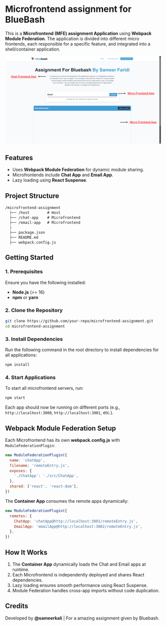 # Microfrontend assignment for BlueBash


This is a **Microfrontend (MFE) assignment Application** using **Webpack Module Federation**. The application is divided into different micro frontends, each responsible for a specific feature, and integrated into a shell/container application.

![Alt Text](./host/public/hero-MFA.png)


## Features
- Uses **Webpack Module Federation** for dynamic module sharing.
- Microfrontends include **Chat App** and **Email App**.
- Lazy loading using **React Suspense**.

## Project Structure
```
/microfrontend-assignment
  ├── /host        # Host
  ├── /chat-app    # Microfrontend 
  ├── /email-app   # Microfrontend
  |         
  ├── package.json
  ├── README.md
  ├── webpack.config.js
```

## Getting Started

### 1. Prerequisites
Ensure you have the following installed:
- **Node.js** (>= 16)
- **npm** or **yarn**

### 2. Clone the Repository
```sh
git clone https://github.com/your-repo/microfrontend-assignment.git
cd microfrontend-assignment
```

### 3. Install Dependencies
Run the following command in the root directory to install dependencies for all applications:
```sh
npm install
```

### 4. Start Applications
To start all microfrontend servers, run:
```sh
npm start
```

Each app should now be running on different ports (e.g., `http://localhost:3000`, `http://localhost:3001`, etc.).

## Webpack Module Federation Setup
Each Microfrontend has its own **webpack.config.js** with `ModuleFederationPlugin`:

```js
new ModuleFederationPlugin({
  name: 'chatApp',
  filename: 'remoteEntry.js',
  exposes: {
    './ChatApp': './src/ChatApp',
  },
  shared: ['react', 'react-dom'],
})
```

The **Container App** consumes the remote apps dynamically:

```js
new ModuleFederationPlugin({
  remotes: {
    ChatApp: 'chatApp@http://localhost:3001/remoteEntry.js',
    EmailApp: 'emailApp@http://localhost:3002/remoteEntry.js',
  },
})
```

## How It Works
1. The **Container App** dynamically loads the Chat and Email apps at runtime.
2. Each Microfrontend is independently deployed and shares React dependencies.
3. Lazy loading ensures smooth performance using React Suspense.
4. Module Federation handles cross-app imports without code duplication.

## Credits
Developed by **@sameerkali** | For a amazing assignment given by Bluebash.

